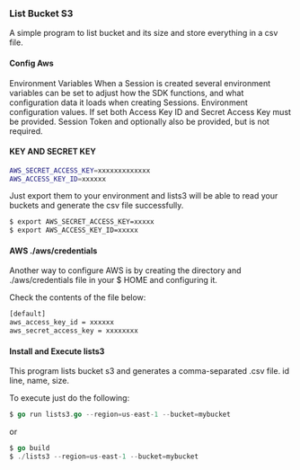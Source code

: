 ### List Bucket S3

A simple program to list bucket and its size and store everything in a csv file.

#### Config Aws

Environment Variables
When a Session is created several environment variables can be set to adjust how the SDK functions, and what configuration data it loads when creating Sessions.
Environment configuration values. If set both Access Key ID and Secret Access Key must be provided.
Session Token and optionally also be provided, but is not required. 

#### KEY AND SECRET KEY

```bash
AWS_SECRET_ACCESS_KEY=xxxxxxxxxxxxx
AWS_ACCESS_KEY_ID=xxxxxx
```

Just export them to your environment and lists3 will be able to read your buckets and generate the csv file successfully.

```bash
$ export AWS_SECRET_ACCESS_KEY=xxxxx
$ export AWS_ACCESS_KEY_ID=xxxxx
```


#### AWS ./aws/credentials

Another way to configure AWS is by creating the directory and ./aws/credentials file in your $ HOME and configuring it.

Check the contents of the file below:

```bash
[default]
aws_access_key_id = xxxxxx
aws_secret_access_key = xxxxxxxx
```

#### Install and Execute lists3

This program lists bucket s3 and generates a comma-separated .csv file.
id line, name, size.

To execute just do the following:

```go
$ go run lists3.go --region=us-east-1 --bucket=mybucket
```

or

```go
$ go build
$ ./lists3 --region=us-east-1 --bucket=mybucket
```

